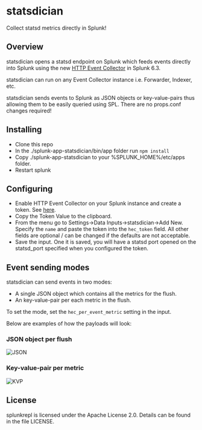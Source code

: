 statsdician
===========

Collect statsd metrics directly in Splunk!

## Overview
statsdician opens a statsd endpoint on Splunk which feeds events directly into Splunk using the new [HTTP Event Collector](http://dev.splunk.com/view/event-collector/SP-CAAAE6M) in Splunk 6.3.

statsdician can run on any Event Collector instance i.e. Forwarder, Indexer, etc.

statsdician sends events to Splunk as JSON objects or key-value-pairs thus allowing them to be easily queried using SPL. There are no props.conf changes required!

## Installing 
* Clone this repo
* In the ./splunk-app-statsdician/bin/app folder run `npm install`
* Copy ./splunk-app-statsdician to your %SPLUNK_HOME%/etc/apps folder. 
* Restart splunk

## Configuring
* Enable HTTP Event Collector on your Splunk instance and create a token. See [here](http://docs.splunk.com/Documentation/Splunk/6.3.0/Data/UsetheHTTPEventCollector).
* Copy the Token Value to the clipboard.
* From the menu go to Settings->Data Inputs->statsdician->Add New. Specify the `name` and paste the token into the `hec_token` field. All other fields are optional / can be changed if the defaults are not acceptable.
* Save the input. One it is saved, you will have a statsd port opened on the statsd_port specified when you configured the token.

## Event sending modes
statsdician can send events in two modes:

* A single JSON object which contains all the metrics for the flush.
* An key-value-pair per each metric in the flush.

To set the mode, set the `hec_per_event_metric` setting in the input.

Below are examples of how the payloads will look:

### JSON object per flush
![JSON](https://raw.githubusercontent.com/splunk/splunk-app-statsdician/images/JSON.jpeg)

### Key-value-pair per metric
![KVP](https://raw.githubusercontent.com/splunk/splunk-app-statsdician/images/kvp.jpeg)

## License
splunkrepl is licensed under the Apache License 2.0. Details can be found in the file LICENSE.


